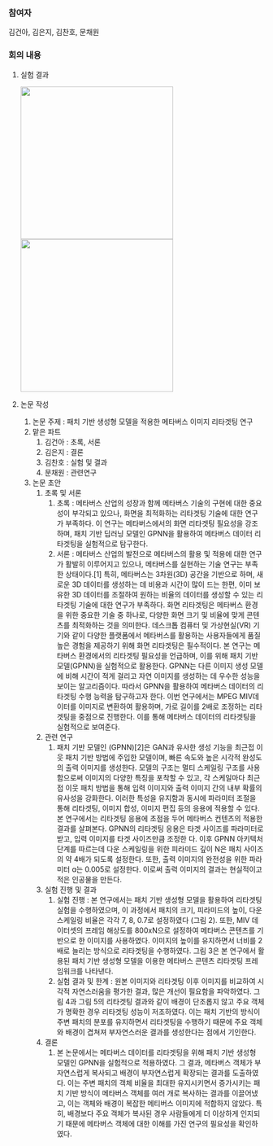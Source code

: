 ### 참여자

김건아, 김은지, 김찬호, 문채원

### 회의 내용

1. 실험 결과
    
   <img src="https://github.com/coolho1129/Metaverse-Background-Research/assets/111948424/fd72faa3-2d28-4747-bc8e-e7271b7be3ea" width="300" height="300">
   <img src="https://github.com/coolho1129/Metaverse-Background-Research/assets/111948424/9cefde13-7692-4949-b704-d996b16a9af4" width="300" height="300">

3. 논문 작성
    1. 논문 주제 : 패치 기반 생성형 모델을 적용한 메타버스 이미지 리타겟팅 연구 
    2. 맡은 파트
        1. 김건아 : 초록, 서론
        2. 김은지 : 결론
        3. 김찬호 : 실험 및 결과
        4. 문채원 : 관련연구
    3. 논문 초안 
        1. 초록 및 서론
            1. 초록 : 메타버스 산업의 성장과 함께 메타버스 기술의 구현에 대한 중요성이 부각되고 있으나, 화면을 최적화하는 리타겟팅 기술에 대한 연구가 부족하다. 이 연구는 메타버스에서의 화면 리타겟팅 필요성을 강조하며, 패치 기반 딥러닝 모델인 GPNN을 활용하여 메타버스 데이터 리타겟팅을 실험적으로 탐구한다.
            2. 서론 : 메타버스 산업의 발전으로 메타버스의 활용 및 적용에 대한 연구가 활발히 이루어지고 있으나, 메타버스를 실현하는 기술 연구는 부족한 상태이다.[1] 특히, 메타버스는 3차원(3D) 공간을 기반으로 하며, 새로운 3D 데이터를 생성하는 데 비용과 시간이 많이 드는 한편, 이미 보유한 3D 데이터를 조절하여 원하는 비율의 데이터를 생성할 수 있는 리타겟팅 기술에 대한 연구가 부족하다.
            화면 리타겟팅은 메타버스 환경을 위한 중요한 기술 중 하나로, 다양한 화면 크기 및 비율에 맞게 콘텐츠를 최적화하는 것을 의미한다. 데스크톱 컴퓨터 및 가상현실(VR) 기기와 같이 다양한 플랫폼에서 메타버스를 활용하는 사용자들에게 품질 높은 경험을 제공하기 위해 화면 리타겟팅은 필수적이다.
            본 연구는 메타버스 환경에서의 리타겟팅 필요성을 언급하며, 이를 위해 패치 기반 모델(GPNN)을 실험적으로 활용한다. GPNN는 다른 이미지 생성 모델에 비해 시간이 적게 걸리고 자연 이미지를 생성하는 데 우수한 성능을 보이는 알고리즘이다. 따라서 GPNN을 활용하여 메타버스 데이터의 리타겟팅 수행 능력을 탐구하고자 한다.
            이번 연구에서는 MPEG MIV데이터를 이미지로 변환하여 활용하며, 가로 길이를 2배로 조정하는 리타겟팅을 중점으로 진행한다. 이를 통해 메타버스 데이터의 리타겟팅을 실험적으로 보여준다.
        2. 관련 연구 
            1. 패치 기반 모델인 (GPNN)[2]은 GAN과 유사한 생성 기능을 최근접 이웃 패치 기반 방법에 주입한 모델이며, 빠른 속도와 높은 시각적 완성도의 출력 이미지를 생성한다. 모델의 구조는 멀티 스케일링 구조를 사용함으로써 이미지의 다양한 특징을 포착할 수 있고, 각 스케일마다 최근접 이웃 패치 방법을 통해 입력 이미지와 출력 이미지 간의 내부 확률의 유사성을 강화한다. 이러한 특성을 유지함과 동시에 파라미터 조절을 통해 리타겟팅, 이미지 합성, 이미지 편집 등의 응용에 적용할 수 있다. 본 연구에서는 리타겟팅 응용에 초점을 두어 메타버스 컨텐츠의 적용한 결과를 살펴본다.
            GPNN의 리타겟팅 응용은 타겟 사이즈를 파라미터로 받고, 입력 이미지를 타겟 사이즈만큼 조정한 다. 이후 GPNN 아키텍처 단계를 따르는데 다운 스케일링을 위한 피라미드 깊이 N은 패치 사이즈의 약 4배가 되도록 설정한다. 또한, 출력 이미지의 완전성을 위한 파라미터 ɑ는 0.005로 설정한다. 이로써 출력 이미지의 결과는 현실적이고 적은 인공물을 만든다.
        3. 실험 진행 및 결과
            1. 실험 진행 : 본 연구에서는 패치 기반 생성형 모델을 활용하여 리타겟팅 실험을 수행하였으며, 이 과정에서 패치의 크기, 피라미드의 높이, 다운 스케일링 비율은 각각 7, 8, 0.7로 설정하였다 (그림 2). 또한, MIV 데이터셋의 프레임 해상도를 800xN으로 설정하여 메타버스 콘텐츠를 기반으로 한 이미지를 사용하였다. 이미지의 높이를 유지하면서 너비를 2배로 늘리는 방식으로 리타겟팅을 수행하였다. 그림 3은 본 연구에서 활용된 패치 기반 생성형 모델을 이용한 메타버스 콘텐츠 리타겟팅 프레임워크를 나타낸다.
            2. 실험 결과 및 한계 : 원본 이미지와 리타겟팅 이후 이미지를 비교하여 시각적 자연스러움을 평가한 결과, 많은 개선이 필요함을 파악하였다. 그림 4과 그림 5의 리타겟팅 결과와 같이 배경이 단조롭지 않고 주요 객체가 명확한 경우 리타겟팅 성능이 저조하였다. 이는 패치 기반의 방식이 주변 패치의 분포를 유지하면서 리타겟팅을 수행하기 때문에 주요 객체와 배경이 겹쳐져 부자연스러운 결과를 생성한다는 점에서 기인한다.
        4. 결론 
            1. 본 논문에서는 메타버스 데이터를 리타겟팅을 위해 패치 기반 생성형 모델인 GPNN을 실험적으로 적용하였다. 그 결과, 메타버스 객체가 부자연스럽게 복사되고 배경이 부자연스럽게 확장되는 결과를 도출하였다. 이는 주변 패치의 객체 비율을 최대한 유지시키면서 증가시키는 패치 기반 방식이 메타버스 객체를 여러 개로 복사하는 결과를 이끌어냈고, 이는 객체와 배경이 복잡한 메티버스 이미지에 적합하지 않았다. 특히, 배경보다 주요 객체가 복사된 경우 사람들에게 더 이상하게 인지되기 때문에 메타버스 객체에 대한 이해를 가진 연구의 필요성을 확인하였다.
